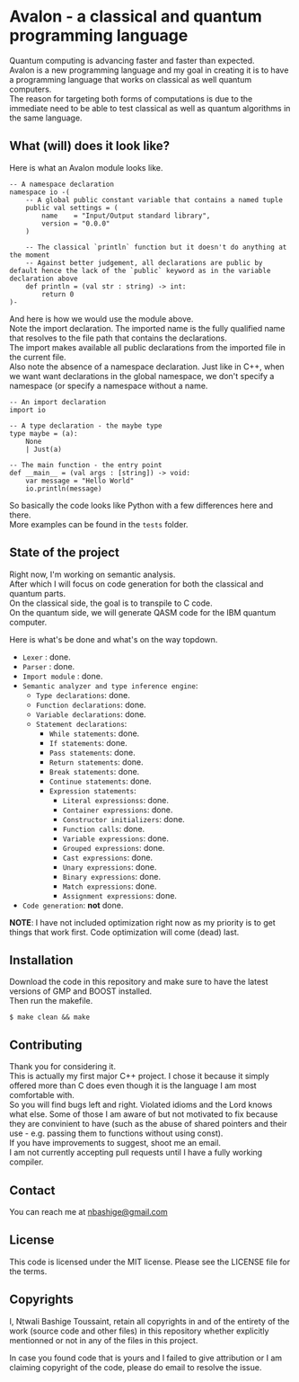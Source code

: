 # Avalon - a classical and quantum programming language

Quantum computing is advancing faster and faster than expected.  
Avalon is a new programming language and my goal in creating it is to have a programming language that works on classical as well quantum computers.  
The reason for targeting both forms of computations is due to the immediate need to be able to test classical as well as quantum algorithms in the same language.

## What (will) does it look like?

Here is what an Avalon module looks like.
```
-- A namespace declaration
namespace io -(
    -- A global public constant variable that contains a named tuple
    public val settings = (
        name    = "Input/Output standard library",
        version = "0.0.0"
    )
    
    -- The classical `println` function but it doesn't do anything at the moment
    -- Against better judgement, all declarations are public by default hence the lack of the `public` keyword as in the variable declaration above
    def println = (val str : string) -> int:
        return 0
)-

```

And here is how we would use the module above.  
Note the import declaration. The imported name is the fully qualified name that resolves to the file path that contains the declarations.  
The import makes available all public declarations from the imported file in the current file.  
Also note the absence of a namespace declaration. Just like in C++, when we want want declarations in the global namespace, we don't specify a namespace (or specify a namespace without a name.
```
-- An import declaration
import io

-- A type declaration - the maybe type
type maybe = (a):
    None
    | Just(a)

-- The main function - the entry point
def __main__ = (val args : [string]) -> void:
    var message = "Hello World"
    io.println(message)

```

So basically the code looks like Python with a few differences here and there.  
More examples can be found in the `tests` folder.

## State of the project

Right now, I'm working on semantic analysis.  
After which I will focus on code generation for both the classical and quantum parts.  
On the classical side, the goal is to transpile to C code.  
On the quantum side, we will generate QASM code for the IBM quantum computer.

Here is what's be done and what's on the way topdown.

* `Lexer` : done.
* `Parser` : done.
* `Import module` : done.
* `Semantic analyzer and type inference engine`:
    - `Type declarations`: done.
    - `Function declarations`: done.
    - `Variable declarations`: done.
    - `Statement declarations`:
        - `While statements`: done.
        - `If statements`: done.
        - `Pass statements`: done.
        - `Return statements`: done.
        - `Break statements`: done.
        - `Continue statements`: done.
        - `Expression statements`:
            - `Literal expressionss`: done.
            - `Container expressions`: done.
            - `Constructor initializers`: done.
            - `Function calls`: done.
            - `Variable expressions`: done.
            - `Grouped expressions`: done.
            - `Cast expressions`: done.
            - `Unary expressions`: done.
            - `Binary expressions`: done.
            - `Match expressions`: done.
            - `Assignment expressions`: done.
* `Code generation`: **not** done.

**NOTE**: I have not included optimization right now as my priority is to get things that work first. Code optimization will come (dead) last.

## Installation

Download the code in this repository and make sure to have the latest versions of GMP and BOOST installed.  
Then run the makefile.  
```shell
$ make clean && make
```

## Contributing

Thank you for considering it.  
This is actually my first major C++ project. I chose it because it simply offered more than C does even though it is the language I am most comfortable with.  
So you will find bugs left and right. Violated idioms and the Lord knows what else. Some of those I am aware of but not motivated to fix because they are convinient to have (such as the abuse of shared pointers and their use - e.g. passing them to functions without using const).  
If you have improvements to suggest, shoot me an email.  
I am not currently accepting pull requests until I have a fully working compiler.

## Contact

You can reach me at <a href="mailto:nbashige@gmail.com">nbashige@gmail.com</a>

## License

This code is licensed under the MIT license. Please see the LICENSE file for the terms.

## Copyrights

I, Ntwali Bashige Toussaint, retain all copyrights in and of the entirety of the work (source code and other files) in this repository whether explicitly mentionned or not in any of the files in this project.

In case you found code that is yours and I failed to give attribution or I am claiming copyright of the code, please do email to resolve the issue.


